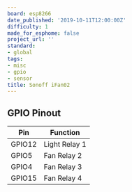 ```yaml
---
board: esp8266
date_published: '2019-10-11T12:00:00Z'
difficulty: 1
made_for_esphome: false
project_url: ''
standard:
- global
tags:
- misc
- gpio
- sensor
title: Sonoff iFan02
---
```


## GPIO Pinout

| Pin    | Function      |
| ------ | ------------- |
| GPIO12 | Light Relay 1 |
| GPIO5  | Fan Relay 2   |
| GPIO4  | Fan Relay 3   |
| GPIO15 | Fan Relay 4   |
